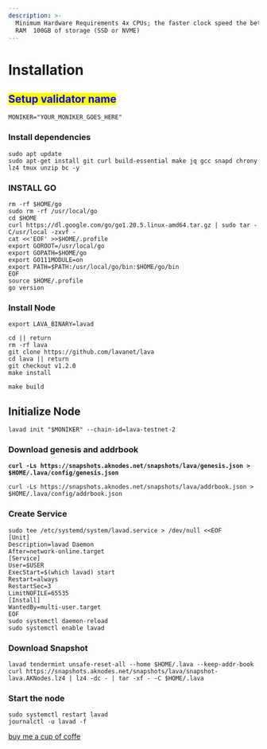 ```yaml
---
description: >-
  Minimum Hardware Requirements 4x CPUs; the faster clock speed the better  8GB
  RAM  100GB of storage (SSD or NVME)
---
```


# Installation

## <mark style="color:blue;">Setup validator name</mark> <a href="#setup-validator-name" id="setup-validator-name"></a>

```
MONIKER="YOUR_MONIKER_GOES_HERE"
```

### Install dependencies <a href="#install-dependencies" id="install-dependencies"></a>

```
sudo apt update
sudo apt-get install git curl build-essential make jq gcc snapd chrony lz4 tmux unzip bc -y
```

### **INSTALL GO**

```
rm -rf $HOME/go
sudo rm -rf /usr/local/go
cd $HOME
curl https://dl.google.com/go/go1.20.5.linux-amd64.tar.gz | sudo tar -C/usr/local -zxvf -
cat <<'EOF' >>$HOME/.profile
export GOROOT=/usr/local/go
export GOPATH=$HOME/go
export GO111MODULE=on
export PATH=$PATH:/usr/local/go/bin:$HOME/go/bin
EOF
source $HOME/.profile
go version
```

### Install Node

```
export LAVA_BINARY=lavad

cd || return
rm -rf lava
git clone https://github.com/lavanet/lava
cd lava || return
git checkout v1.2.0
make install

make build
```

## **Initialize Node**

```
lavad init "$MONIKER" --chain-id=lava-testnet-2
```

### Download genesis and addrbook

<pre><code><strong>curl -Ls https://snapshots.aknodes.net/snapshots/lava/genesis.json > $HOME/.lava/config/genesis.json
</strong></code></pre>

```
curl -Ls https://snapshots.aknodes.net/snapshots/lava/addrbook.json > $HOME/.lava/config/addrbook.json
```

### **Create Service**

```
sudo tee /etc/systemd/system/lavad.service > /dev/null <<EOF
[Unit]
Description=lavad Daemon
After=network-online.target
[Service]
User=$USER
ExecStart=$(which lavad) start
Restart=always
RestartSec=3
LimitNOFILE=65535
[Install]
WantedBy=multi-user.target
EOF
sudo systemctl daemon-reload
sudo systemctl enable lavad
```

### **Download Snapshot**

```
lavad tendermint unsafe-reset-all --home $HOME/.lava --keep-addr-book 
curl https://snapshots.aknodes.net/snapshots/lava/snapshot-lava.AKNodes.lz4 | lz4 -dc - | tar -xf - -C $HOME/.lava
```

### Start the node

```
sudo systemctl restart lavad
journalctl -u lavad -f
```

[buy me a cup of coffe](https://www.paypal.com/paypalme/AbdelAkridi?country.x=NL\&locale.x=en\_US)
